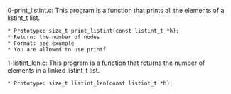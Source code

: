 0-print_listint.c: This program is a function that prints all the elements of a listint_t list.

	* Prototype: size_t print_listint(const listint_t *h);
	* Return: the number of nodes
	* Format: see example
	* You are allowed to use printf

1-listint_len.c: This program is a function that returns the number of elements in a linked listint_t list.

	* Prototype: size_t listint_len(const listint_t *h);
